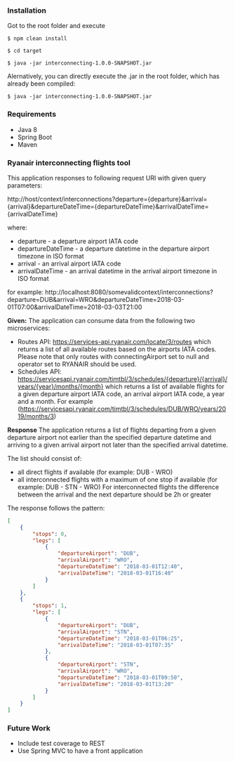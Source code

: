 ### Installation
Got to the root folder and execute

`$ npm clean install`

`$ cd target`

`$ java -jar interconnecting-1.0.0-SNAPSHOT.jar`

Alernatively, you can directly execute the .jar in the root folder, which has already been compiled:

`$ java -jar interconnecting-1.0.0-SNAPSHOT.jar`

### Requirements
- Java 8
- Spring Boot 
- Maven


### Ryanair interconnecting flights tool

This application responses to following request URI with given query parameters:

http://host/context/interconnections?departure={departure}&arrival={arrival}&departureDateTime={departureDateTime}&arrivalDateTime={arrivalDateTime}

where:
- departure - a departure airport IATA code
- departureDateTime - a departure datetime in the departure airport timezone in ISO format
- arrival - an arrival airport IATA code
- arrivalDateTime - an arrival datetime in the arrival airport timezone in ISO format

for example:
http://localhost:8080/somevalidcontext/interconnections?departure=DUB&arrival=WRO&departureDateTime=2018-03-01T07:00&arrivalDateTime=2018-03-03T21:00

**Given:**
The application can consume data from the following two microservices:
- Routes API: https://services-api.ryanair.com/locate/3/routes which returns a list of all available routes based on the airports IATA codes. Please note that only routes with connectingAirport set to null and operator set to RYANAIR should be used.
- Schedules API: https://servicesapi.ryanair.com/timtbl/3/schedules/{departure}/{arrival}/years/{year}/months/{month}
which returns a list of available flights for a given departure airport IATA code, an arrival airport IATA code, a year and a month. For example (https://servicesapi.ryanair.com/timtbl/3/schedules/DUB/WRO/years/2019/months/3)



**Response**
The application returns a list of flights departing from a given departure airport not earlier than the specified departure datetime and arriving to a given arrival airport not later than the specified arrival datetime.

The list should consist of:
- all direct flights if available (for example: DUB - WRO)
- all interconnected flights with a maximum of one stop if available (for example: DUB - STN - WRO)
For interconnected flights the difference between the arrival and the next departure should be 2h or greater

The response follows the pattern:

```json
[
	{
		"stops": 0,
		"legs": [
			{
				"departureAirport": "DUB",
				"arrivalAirport": "WRO",
				"departureDateTime": "2018-03-01T12:40",
				"arrivalDateTime": "2018-03-01T16:40"
			}
		]
	},
	{
		"stops": 1,
		"legs": [
			{
				"departureAirport": "DUB",
				"arrivalAirport": "STN",
				"departureDateTime": "2018-03-01T06:25",
				"arrivalDateTime": "2018-03-01T07:35"
			},
			{
				"departureAirport": "STN",
				"arrivalAirport": "WRO",
				"departureDateTime": "2018-03-01T09:50",
				"arrivalDateTime": "2018-03-01T13:20"
			}
		]
	}
]
```

### Future Work
- Include test coverage to REST
- Use Spring MVC to have a front application